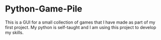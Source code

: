 # Python-Game-Pile
This is a GUI for a small collection of games that I have made as part of my first project. My python is self-taught and I am using this project to develop my skills.
